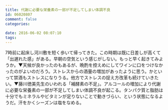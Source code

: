 ```yaml
---
title: 代謝に必要な栄養素の一部が不足してしまい体調不良
id: 06020807
comment: false
categories:
   
date: 2016-06-02 08:07:10
tags:
---
```


7時前に起床し河川敷を短く歩いて帰ってきた。この時期は既に日差しが高くて「出遅れた感」がある。早朝の空気という感じがしない。もっと早く起きてみようか。▼天候が良かったのもあるが、晩酌を控えめにしてワインに口をつけなかったのがよいのだろう。ストレスからの酒量の増加があったように思う。かといって禁酒もストレスになりうる。他方でストレスの捉え方改革も続けていきたい。▼藤川徳美先生のいわれる「補酵素の不足」。アルコールの増加により代謝に必要な栄養素の一部が不足してしまい体調不良が起こる。タンパク質と脂肪は十分でもミネラルやビタミンが足りないことで動きづらい、という状態になるようだ。汗をかくシーズンは塩をなめる。